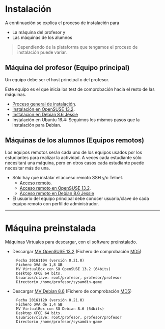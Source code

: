 
# Instalación

A continuación se explica el proceso de instalación para
* La máquina del profesor y
* Las máquinas de los alumnos

> Dependiendo de la plataforma que tengamos el proceso de instalación puede variar.

## Máquina del profesor (Equipo principal)

Un equipo debe ser el host principal o del profesor.

Este equipo es el que inicia los test de comprobación hacia el resto de las máquinas.

* [Proceso general de instalación](./general/profesor.md).
* [Instalación en OpenSUSE 13.2](./opensuse/profesor.md).
* [Instalacion en Debian 8.6 Jessie](./debian/profesor.md)
* Instalación en Ubuntu 16.4: Seguimos los mismos pasos que la instalación para Debian.

## Máquinas de los alumnos (Equipos remotos)

Los equipos remotos serán cada uno de los equipos usados por los estudiantes
para realizar la actividad. A veces cada estudiante sólo necesitará una máquina,
pero en otros casos cada estudiante puede necesitar más de una.

* Sólo hay que instalar el acceso remoto SSH y/o Telnet.
    * [Acceso remoto](./general/alumno.md).
    * [Acceso remoto en OpenSUSE 13.2](./opensuse/alumno.md).
    * [Acceso remoto en Debian 8.6 Jessie](./debian/alumno.md)
* El usuario del equipo principal debe conocer usuario/clave de cada equipo
remoto con perfil de administrador.

---

# Máquina preinstalada

Máquinas Virtuales para  descargar, con el software preinstalado.
* Descargar [MV OpenSUSE 13.2](http://dvarrui.webfactional.com/sysadmingame/sysadmingame-opensuse-noviembre16.ova)
 (Fichero de comprobación [MD5](http://dvarrui.webfactional.com/sysadmingame/sysadmingame-opensuse-noviembre16.md5))

```
     Fecha 20161104 (versión 0.21.0)
     Fichero OVA de 1,8 GB
     MV VirtualBox con SO OpenSUSE 13.2 (64bits)
     Desktop XFCE 64 bits.
     Usuarios/clave: root/profesor, profesor/profesor
     Directorio /home/profesor/sysamdin-game
```
* Descargar [MV Debian 8.6](http://dvarrui.webfactional.com/sysadmingame/sysadmingame-debian-noviembre16.ova)
 (Fichero de comprobación [MD5](http://dvarrui.webfactional.com/sysadmingame/sysadmingame-debian-noviembre16.md5))

```
     Fecha 20161120 (versión 0.21.0)
     Fichero OVA de 1,4 GB
     MV VirtualBox con SO Debian 8.6 (64bits)
     Desktop XFCE 64 bits.
     Usuarios/clave: root/profesor, profesor/profesor
     Directorio /home/profesor/sysamdin-game
```

